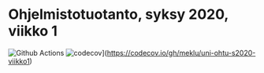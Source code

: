 # Ohjelmistotuotanto, syksy 2020, viikko 1

![Github Actions](https://github.com/meklu/uni-ohtu-s2020-viikko1/workflows/Java%20CI%20with%20Gradle/badge.svg)
![codecov](https://codecov.io/gh/meklu/uni-ohtu-s2020-viikko1/branch/master/graph/badge.svg?token=546R9KGDDH)](https://codecov.io/gh/meklu/uni-ohtu-s2020-viikko1)
